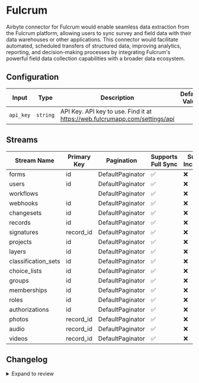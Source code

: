 # Fulcrum
Airbyte connector for Fulcrum would enable seamless data extraction from the Fulcrum platform, allowing users to sync survey and field data with their data warehouses or other applications. This connector would facilitate automated, scheduled transfers of structured data, improving analytics, reporting, and decision-making processes by integrating Fulcrum's powerful field data collection capabilities with a broader data ecosystem.

## Configuration

| Input | Type | Description | Default Value |
|-------|------|-------------|---------------|
| `api_key` | `string` | API Key. API key to use. Find it at https://web.fulcrumapp.com/settings/api |  |

## Streams
| Stream Name | Primary Key | Pagination | Supports Full Sync | Supports Incremental |
|-------------|-------------|------------|---------------------|----------------------|
| forms | id | DefaultPaginator | ✅ |  ❌  |
| users | id | DefaultPaginator | ✅ |  ❌  |
| workflows |  | DefaultPaginator | ✅ |  ❌  |
| webhooks | id | DefaultPaginator | ✅ |  ❌  |
| changesets | id | DefaultPaginator | ✅ |  ❌  |
| records | id | DefaultPaginator | ✅ |  ❌  |
| signatures | record_id | DefaultPaginator | ✅ |  ❌  |
| projects | id | DefaultPaginator | ✅ |  ❌  |
| layers | id | DefaultPaginator | ✅ |  ❌  |
| classification_sets | id | DefaultPaginator | ✅ |  ❌  |
| choice_lists | id | DefaultPaginator | ✅ |  ❌  |
| groups | id | DefaultPaginator | ✅ |  ❌  |
| memberships | id | DefaultPaginator | ✅ |  ❌  |
| roles | id | DefaultPaginator | ✅ |  ❌  |
| authorizations | id | DefaultPaginator | ✅ |  ❌  |
| photos | record_id | DefaultPaginator | ✅ |  ❌  |
| audio | record_id | DefaultPaginator | ✅ |  ❌  |
| videos | record_id | DefaultPaginator | ✅ |  ❌  |

## Changelog

<details>
  <summary>Expand to review</summary>

| Version          | Date              | Pull Request | Subject        |
|------------------|-------------------|--------------|----------------|
| 0.0.8 | 2025-01-11 | [51138](https://github.com/airbytehq/airbyte/pull/51138) | Update dependencies |
| 0.0.7 | 2024-12-28 | [50560](https://github.com/airbytehq/airbyte/pull/50560) | Update dependencies |
| 0.0.6 | 2024-12-21 | [50038](https://github.com/airbytehq/airbyte/pull/50038) | Update dependencies |
| 0.0.5 | 2024-12-14 | [49512](https://github.com/airbytehq/airbyte/pull/49512) | Update dependencies |
| 0.0.4 | 2024-12-12 | [49200](https://github.com/airbytehq/airbyte/pull/49200) | Update dependencies |
| 0.0.3 | 2024-11-05 | [48358](https://github.com/airbytehq/airbyte/pull/48358) | Revert to source-declarative-manifest v5.17.0 |
| 0.0.2 | 2024-11-05 | [48333](https://github.com/airbytehq/airbyte/pull/48333) | Update dependencies |
| 0.0.1 | 2024-10-21 | | Initial release by [@parthiv11](https://github.com/parthiv11) via Connector Builder |

</details>

